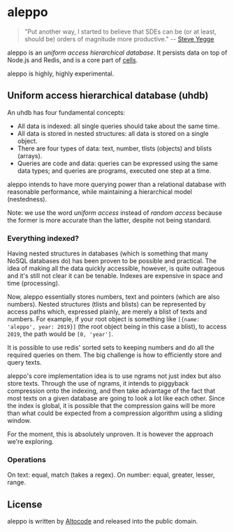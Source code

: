 # aleppo

> "Put another way, I started to believe that SDEs can be (or at least, should be) orders of magnitude more productive." -- [Steve Yegge](https://sites.google.com/site/steveyegge2/tin-foil-hats)

aleppo is an *uniform access hierarchical database*. It persists data on top of Node.js and Redis, and is a core part of [cells](https://github.com/altocodenl/cells).

aleppo is highly, highly experimental.

## Uniform access hierarchical database (uhdb)

An uhdb has four fundamental concepts:

- All data is indexed: all single queries should take about the same time.
- All data is stored in nested structures: all data is stored on a single object.
- There are four types of data: text, number, tlists (objects) and blists (arrays).
- Queries are code and data: queries can be expressed using the same data types; and queries are programs, executed one step at a time.

aleppo intends to have more querying power than a relational database with reasonable performance, while maintaining a hierarchical model (nestedness).

Note: we use the word *uniform access* instead of *random access* because the former is more accurate than the latter, despite not being standard.

### Everything indexed?

Having nested structures in databases (which is something that many NoSQL databases do) has been proven to be possible and practical. The idea of making all the data quickly accessible, however, is quite outrageous and it's still not clear it can be tenable. Indexes are expensive in space and time (processing).

Now, aleppo essentially stores numbers, text and pointers (which are also numbers). Nested structures (tlists and blists) can be represented by access paths which, expressed plainly, are merely a blist of texts and numbers. For example, if your root object is something like `[{name: 'aleppo', year: 2019}]` (the root object being in this case a blist), to access `2019`, the path would be `[0, 'year']`.

It is possible to use redis' sorted sets to keeping numbers and do all the required queries on them. The big challenge is how to efficiently store and query texts.

aleppo's core implementation idea is to use ngrams not just index but also store texts. Through the use of ngrams, it intends to piggyback compression onto the indexing, and then take advantage of the fact that most texts on a given database are going to look a lot like each other. Since the index is global, it is possible that the compression gains will be more than what could be expected from a compression algorithm using a sliding window.

For the moment, this is absolutely unproven. It is however the approach we're exploring.

### Operations

On text: equal, match (takes a regex).
On number: equal, greater, lesser, range.

## License

aleppo is written by [Altocode](https://altocode.nl) and released into the public domain.
